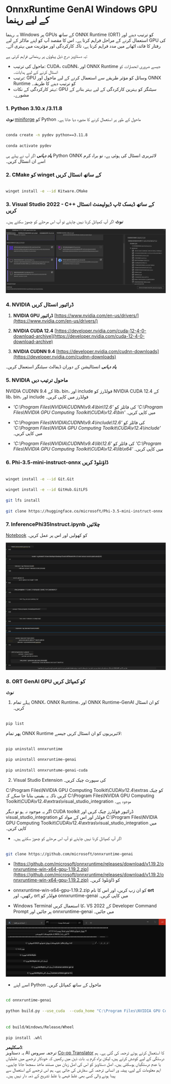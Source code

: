 <!--
CO_OP_TRANSLATOR_METADATA:
{
  "original_hash": "9fe95f5575ecf5985eb9f67d205d0136",
  "translation_date": "2025-04-03T07:35:19+00:00",
  "source_file": "md\\02.Application\\01.TextAndChat\\Phi3\\ORTWindowGPUGuideline.md",
  "language_code": "ur"
}
-->
# **OnnxRuntime GenAI Windows GPU کے لیے رہنما**

یہ رہنما Windows پر GPUs کے ساتھ ONNX Runtime (ORT) کو ترتیب دینے اور استعمال کرنے کے مراحل فراہم کرتا ہے۔ اس کا مقصد آپ کو اپنے ماڈلز کے لیے GPU کی رفتار کا فائدہ اٹھانے میں مدد فراہم کرنا ہے، تاکہ کارکردگی اور مؤثریت میں بہتری آئے۔

یہ دستاویز درج ذیل پہلوؤں پر رہنمائی فراہم کرتی ہے:

- ماحول کی ترتیب: CUDA، cuDNN، اور ONNX Runtime جیسے ضروری انحصارات کو انسٹال کرنے کے لیے ہدایات۔
- ترتیب: GPU وسائل کو مؤثر طریقے سے استعمال کرنے کے لیے ماحول اور ONNX Runtime کو ترتیب دینے کا طریقہ۔
- بہتر کارکردگی کے نکات: GPU سیٹنگز کو بہترین کارکردگی کے لیے بہتر بنانے کے مشورے۔

### **1. Python 3.10.x /3.11.8**

   ***نوٹ*** [miniforge](https://github.com/conda-forge/miniforge/releases/latest/download/Miniforge3-Windows-x86_64.exe) کو Python ماحول کے طور پر استعمال کرنے کا مشورہ دیا جاتا ہے۔

   ```bash

   conda create -n pydev python==3.11.8

   conda activate pydev

   ```

   ***یاد دہانی*** اگر آپ نے پہلے ہی Python ONNX لائبریری انسٹال کی ہوئی ہے، تو براہ کرم اسے ان انسٹال کریں۔

### **2. CMake کو winget کے ساتھ انسٹال کریں**

   ```bash

   winget install -e --id Kitware.CMake

   ```

### **3. Visual Studio 2022 - C++ کے ساتھ ڈیسک ٹاپ ڈیولپمنٹ انسٹال کریں**

   ***نوٹ*** اگر آپ کمپائل کرنا نہیں چاہتے تو آپ اس مرحلے کو چھوڑ سکتے ہیں۔

![CPP](../../../../../../translated_images/01.8964c1fa47e00dc36af710b967e72dd2f8a2be498e49c8d4c65c11ba105dedf8.ur.png)

### **4. NVIDIA ڈرائیور انسٹال کریں**

1. **NVIDIA GPU ڈرائیور** [https://www.nvidia.com/en-us/drivers/](https://www.nvidia.com/en-us/drivers/)

2. **NVIDIA CUDA 12.4** [https://developer.nvidia.com/cuda-12-4-0-download-archive](https://developer.nvidia.com/cuda-12-4-0-download-archive)

3. **NVIDIA CUDNN 9.4** [https://developer.nvidia.com/cudnn-downloads](https://developer.nvidia.com/cudnn-downloads)

***یاد دہانی*** انسٹالیشن کے دوران ڈیفالٹ سیٹنگز استعمال کریں۔

### **5. NVIDIA ماحول ترتیب دیں**

NVIDIA CUDNN 9.4 کے lib، bin، اور include فولڈرز کو NVIDIA CUDA 12.4 کے lib، bin، اور include فولڈرز میں کاپی کریں۔

- *'C:\Program Files\NVIDIA\CUDNN\v9.4\bin\12.6'* کی فائلز کو *'C:\Program Files\NVIDIA GPU Computing Toolkit\CUDA\v12.4\bin'* میں کاپی کریں۔

- *'C:\Program Files\NVIDIA\CUDNN\v9.4\include\12.6'* کی فائلز کو *'C:\Program Files\NVIDIA GPU Computing Toolkit\CUDA\v12.4\include'* میں کاپی کریں۔

- *'C:\Program Files\NVIDIA\CUDNN\v9.4\lib\12.6'* کی فائلز کو *'C:\Program Files\NVIDIA GPU Computing Toolkit\CUDA\v12.4\lib\x64'* میں کاپی کریں۔

### **6. Phi-3.5-mini-instruct-onnx ڈاؤنلوڈ کریں**

   ```bash

   winget install -e --id Git.Git

   winget install -e --id GitHub.GitLFS

   git lfs install

   git clone https://huggingface.co/microsoft/Phi-3.5-mini-instruct-onnx

   ```

### **7. InferencePhi35Instruct.ipynb چلائیں**

   [Notebook](../../../../../../code/09.UpdateSamples/Aug/ortgpu-phi35-instruct.ipynb) کو کھولیں اور اس پر عمل کریں۔

![RESULT](../../../../../../translated_images/02.be96d16e7b1007f1f3941f65561553e62ccbd49c962f3d4a9154b8326c033ec1.ur.png)

### **8. ORT GenAI GPU کو کمپائل کریں**

   ***نوٹ*** 

   1. پہلے تمام ONNX، ONNX Runtime، اور ONNX Runtime-GenAI کو ان انسٹال کریں۔

   ```bash

   pip list 
   
   ```

   پھر تمام ONNX Runtime لائبریریوں کو ان انسٹال کریں جیسے:

   ```bash

   pip uninstall onnxruntime

   pip uninstall onnxruntime-genai

   pip uninstall onnxruntume-genai-cuda
   
   ```

   2. Visual Studio Extension کی سپورٹ چیک کریں۔

   C:\Program Files\NVIDIA GPU Computing Toolkit\CUDA\v12.4\extras کو چیک کریں تاکہ یہ یقینی بنایا جا سکے کہ C:\Program Files\NVIDIA GPU Computing Toolkit\CUDA\v12.4\extras\visual_studio_integration موجود ہے۔

   اگر یہ موجود نہ ہو تو دیگر CUDA toolkit ڈرائیور فولڈرز چیک کریں اور visual_studio_integration فولڈر اور اس کے مواد کو C:\Program Files\NVIDIA GPU Computing Toolkit\CUDA\v12.4\extras\visual_studio_integration میں کاپی کریں۔

   - اگر آپ کمپائل کرنا نہیں چاہتے تو آپ اس مرحلے کو چھوڑ سکتے ہیں۔

   ```bash

   git clone https://github.com/microsoft/onnxruntime-genai

   ```

   - [https://github.com/microsoft/onnxruntime/releases/download/v1.19.2/onnxruntime-win-x64-gpu-1.19.2.zip](https://github.com/microsoft/onnxruntime/releases/download/v1.19.2/onnxruntime-win-x64-gpu-1.19.2.zip) کو ڈاؤنلوڈ کریں۔

   - onnxruntime-win-x64-gpu-1.19.2.zip کو ان زپ کریں، اور اس کا نام **ort** رکھیں، اور ort فولڈر کو onnxruntime-genai میں کاپی کریں۔

   - Windows Terminal کا استعمال کریں، VS 2022 کے Developer Command Prompt پر جائیں اور onnxruntime-genai میں جائیں۔

![RESULT](../../../../../../translated_images/03.53bb08e3bde53edd1735c5546fb32b9b0bdba93d8241c5e6e3196d8bc01adbd7.ur.png)

   - اسے اپنے Python ماحول کے ساتھ کمپائل کریں۔

   ```bash

   cd onnxruntime-genai

   python build.py --use_cuda  --cuda_home "C:\Program Files\NVIDIA GPU Computing Toolkit\CUDA\v12.4" --config Release
 

   cd build/Windows/Release/Wheel

   pip install .whl

   ```

**ڈسکلیمر**:  
یہ دستاویز AI ترجمہ سروس [Co-op Translator](https://github.com/Azure/co-op-translator) کا استعمال کرتے ہوئے ترجمہ کی گئی ہے۔ ہم درستگی کے لیے کوشش کرتے ہیں، لیکن براہ کرم یہ بات ذہن میں رکھیں کہ خودکار ترجمے میں غلطیاں یا عدم درستگیاں ہوسکتی ہیں۔ اصل دستاویز کو اس کی اصل زبان میں مستند ماخذ سمجھا جانا چاہیے۔ اہم معلومات کے لیے، پیشہ ور انسانی ترجمہ کی سفارش کی جاتی ہے۔ ہم اس ترجمے کے استعمال سے پیدا ہونے والی کسی بھی غلط فہمی یا غلط تشریح کے ذمہ دار نہیں ہیں۔